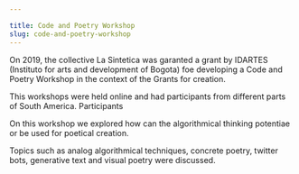 ```yaml
---

title: Code and Poetry Workshop
slug: code-and-poetry-workshop
---
```



On 2019, the collective La Sintetica was garanted a grant by IDARTES (Instituto for arts and development of Bogota) 
foe developing a Code and Poetry Workshop in the context of the Grants for creation.

This workshops were held online and had participants from different parts of South America. Participants 

On this workshop we explored how can the algorithmical thinking potentiae or be used for poetical creation.

Topics such as analog algorithmical techniques, concrete poetry, twitter bots, generative text and visual poetry were discussed.